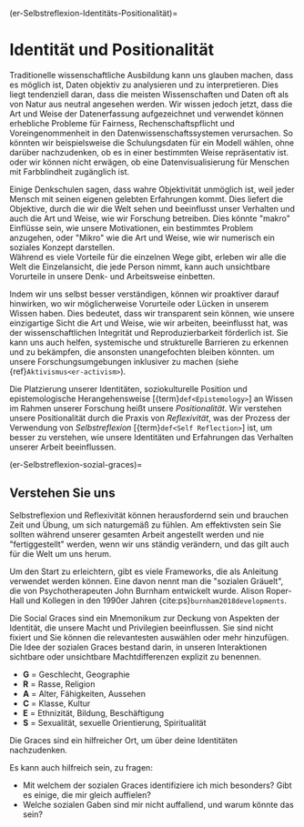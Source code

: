 (er-Selbstreflexion-Identitäts-Positionalität)=
# Identität und Positionalität

Traditionelle wissenschaftliche Ausbildung kann uns glauben machen, dass es möglich ist, Daten objektiv zu analysieren und zu interpretieren. Dies liegt tendenziell daran, dass die meisten Wissenschaften und Daten oft als von Natur aus neutral angesehen werden. Wir wissen jedoch jetzt, dass die Art und Weise der Datenerfassung aufgezeichnet und verwendet können erhebliche Probleme für Fairness, Rechenschaftspflicht und Voreingenommenheit in den Datenwissenschaftssystemen verursachen. So könnten wir beispielsweise die Schulungsdaten für ein Modell wählen, ohne darüber nachzudenken, ob es in einer bestimmten Weise repräsentativ ist. oder wir können nicht erwägen, ob eine Datenvisualisierung für Menschen mit Farbblindheit zugänglich ist.

Einige Denkschulen sagen, dass wahre Objektivität unmöglich ist, weil jeder Mensch mit seinen eigenen gelebten Erfahrungen kommt. Dies liefert die Objektive, durch die wir die Welt sehen und beeinflusst unser Verhalten und auch die Art und Weise, wie wir Forschung betreiben. Dies könnte "makro" Einflüsse sein, wie unsere Motivationen, ein bestimmtes Problem anzugehen, oder "Mikro" wie die Art und Weise, wie wir numerisch ein soziales Konzept darstellen.  
Während es viele Vorteile für die einzelnen Wege gibt, erleben wir alle die Welt die Einzelansicht, die jede Person nimmt, kann auch unsichtbare Vorurteile in unsere Denk- und Arbeitsweise einbetten.

Indem wir uns selbst besser verständigen, können wir proaktiver darauf hinwirken, wo wir möglicherweise Vorurteile oder Lücken in unserem Wissen haben. Dies bedeutet, dass wir transparent sein können, wie unsere einzigartige Sicht die Art und Weise, wie wir arbeiten, beeinflusst hat, was der wissenschaftlichen Integrität und Reproduzierbarkeit förderlich ist. Sie kann uns auch helfen, systemische und strukturelle Barrieren zu erkennen und zu bekämpfen, die ansonsten unangefochten bleiben könnten. um unsere Forschungsumgebungen inklusiver zu machen (siehe {ref}`Aktivismus<er-activism>`).

Die Platzierung unserer Identitäten, soziokulturelle Position und epistemologische Herangehensweise [{term}`def<Epistemology>`] an Wissen im Rahmen unserer Forschung heißt unsere *Positionalität*. Wir verstehen unsere Positionalität durch die Praxis von *Reflexivität*, was der Prozess der Verwendung von *Selbstreflexion* [{term}`def<Self Reflection>`] ist, um besser zu verstehen, wie unsere Identitäten und Erfahrungen das Verhalten unserer Arbeit beeinflussen.

(er-Selbstreflexion-sozial-graces)=
## Verstehen Sie uns

Selbstreflexion und Reflexivität können herausfordernd sein und brauchen Zeit und Übung, um sich naturgemäß zu fühlen. Am effektivsten sein Sie sollten während unserer gesamten Arbeit angestellt werden und nie "fertiggestellt" werden, wenn wir uns ständig verändern, und das gilt auch für die Welt um uns herum.

Um den Start zu erleichtern, gibt es viele Frameworks, die als Anleitung verwendet werden können. Eine davon nennt man die "sozialen Gräuelt", die von Psychotherapeuten John Burnham entwickelt wurde. Alison Roper-Hall und Kollegen in den 1990er Jahren {cite:ps}`burnham2018developments`.

Die Social Graces sind ein Mnemonikum zur Deckung von Aspekten der Identität, die unsere Macht und Privilegien beeinflussen. Sie sind nicht fixiert und Sie können die relevantesten auswählen oder mehr hinzufügen. Die Idee der sozialen Graces bestand darin, in unseren Interaktionen sichtbare oder unsichtbare Machtdifferenzen explizit zu benennen.

- **G** = Geschlecht, Geographie
- **R** = Rasse, Religion
- **A** = Alter, Fähigkeiten, Aussehen
- **C** = Klasse, Kultur
- **E** = Ethnizität, Bildung, Beschäftigung
- **S** = Sexualität, sexuelle Orientierung, Spiritualität

Die Graces sind ein hilfreicher Ort, um über deine Identitäten nachzudenken.

Es kann auch hilfreich sein, zu fragen:
- Mit welchem der sozialen Graces identifiziere ich mich besonders? Gibt es einige, die mir gleich auffielen?
- Welche sozialen Gaben sind mir nicht auffallend, und warum könnte das sein? 
